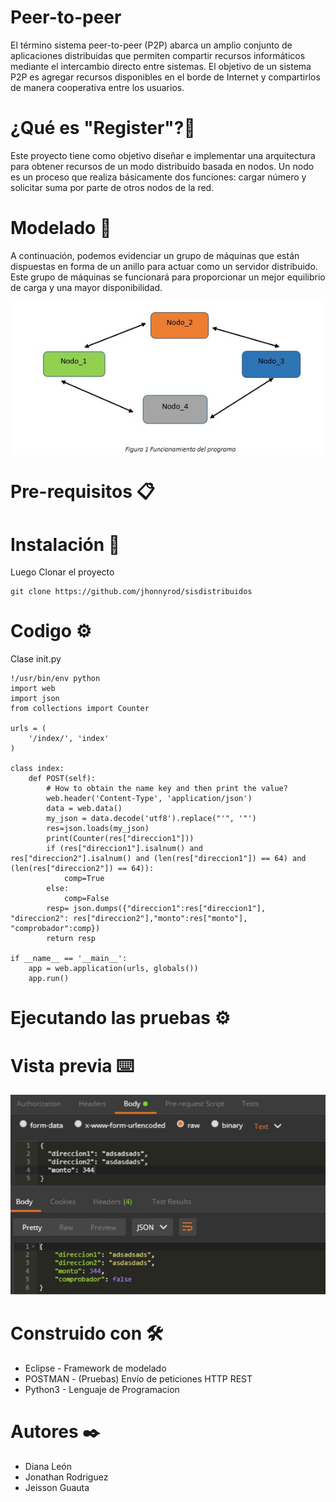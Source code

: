 # Peer-to-peer

El término sistema peer-to-peer (P2P) abarca un amplio conjunto de aplicaciones distribuidas que permiten compartir recursos informáticos mediante el intercambio directo entre sistemas. El objetivo de un sistema P2P es agregar recursos disponibles en el borde de Internet y compartirlos de manera cooperativa entre los usuarios.

# ¿Qué es "Register"?🚀

Este proyecto tiene como objetivo diseñar e implementar una arquitectura para obtener recursos de un modo distribuido basada en nodos.
Un nodo es un proceso que realiza básicamente dos funciones: cargar número y solicitar suma por parte de otros nodos de la red.



# Modelado 📖

A continuación, podemos evidenciar un grupo de máquinas que están dispuestas en forma de un anillo para actuar como un servidor distribuido. Este grupo de máquinas se funcionará para proporcionar un mejor equilibrio de carga y una mayor disponibilidad.


<img align="Center" src="https://github.com/jhonnyrod/suma_nodos/blob/master/Modelado%20Peer-to-peer.jpeg">

# Pre-requisitos 📋



# Instalación 🔧


    
Luego Clonar el proyecto

	git clone https://github.com/jhonnyrod/sisdistribuidos

# Codigo ⚙️

Clase init.py
```
!/usr/bin/env python
import web
import json
from collections import Counter

urls = (
    '/index/', 'index'
)

class index:
    def POST(self):
        # How to obtain the name key and then print the value?
        web.header('Content-Type', 'application/json')
        data = web.data()
        my_json = data.decode('utf8').replace("'", '"')
        res=json.loads(my_json)
        print(Counter(res["direccion1"]))
        if (res["direccion1"].isalnum() and res["direccion2"].isalnum() and (len(res["direccion1"]) == 64) and (len(res["direccion2"]) == 64)):
            comp=True
        else:
            comp=False
        resp= json.dumps({"direccion1":res["direccion1"], "direccion2": res["direccion2"],"monto":res["monto"], "comprobador":comp})      
        return resp

if __name__ == '__main__':
    app = web.application(urls, globals())
    app.run()
```

# Ejecutando las pruebas ⚙️

# Vista previa ⌨️

![alt text](https://github.com/jhonnyrod/sisdistribuidos/blob/master/Ejemplo%20Peticion.png)


# Construido con 🛠️

- Eclipse - Framework de modelado
- POSTMAN - (Pruebas) Envío de peticiones HTTP REST
- Python3 - Lenguaje de Programacion


# Autores ✒️

- Diana León 
- Jonathan Rodriguez
- Jeisson Guauta

